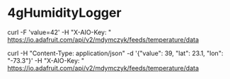 # 4gHumidityLogger

curl -F 'value=42' -H "X-AIO-Key: <key>" https://io.adafruit.com/api/v2/mdymczyk/feeds/temperature/data

curl -H "Content-Type: application/json" -d '{"value": 39, "lat": 23.1, "lon": "-73.3"}'  -H "X-AIO-Key: <key>" https://io.adafruit.com/api/v2/mdymczyk/feeds/temperature/data